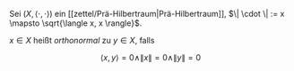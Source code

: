 Sei $(X, \langle \cdot, \cdot \rangle)$ ein [[zettel/Prä-Hilbertraum|Prä-Hilbertraum]], $\| \cdot \| := x \mapsto \sqrt{\langle x, x \rangle}$.

$x \in X$ heißt *orthonormal* zu $y \in X$, falls

$$
	\langle x, y \rangle = 0 \land \| x \| = 0 \land \| y \| = 0
$$